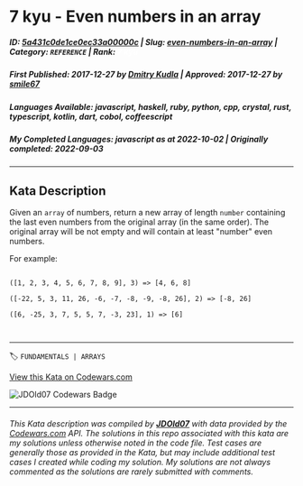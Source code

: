 # 7 kyu - Even numbers in an array

##### **ID**: [5a431c0de1ce0ec33a00000c](https://www.codewars.com/kata/5a431c0de1ce0ec33a00000c) | **Slug**: [even-numbers-in-an-array](https://www.codewars.com/kata/5a431c0de1ce0ec33a00000c) | **Category**: `REFERENCE` | **Rank**: <span style="color:white">7 kyu</span>

##### **First Published**: 2017-12-27 ***by*** [Dmitry Kudla](https://www.codewars.com/users/Dmitry%20Kudla) | **Approved**: 2017-12-27 ***by*** [smile67](https://www.codewars.com/users/smile67)

##### **Languages Available**: javascript, haskell, ruby, python, cpp, crystal, rust, typescript, kotlin, dart, cobol, coffeescript

##### **My Completed Languages**: javascript ***as at*** 2022-10-02 | **Originally completed**: 2022-09-03

---

## Kata Description


Given an `array` of numbers, return a new array of length `number` containing the last even numbers from the original array (in the same order). The original array will be not empty and will contain at least "number" even numbers.



For example:

```

([1, 2, 3, 4, 5, 6, 7, 8, 9], 3) => [4, 6, 8]

([-22, 5, 3, 11, 26, -6, -7, -8, -9, -8, 26], 2) => [-8, 26]

([6, -25, 3, 7, 5, 5, 7, -3, 23], 1) => [6]



```



---


🏷 `FUNDAMENTALS | ARRAYS`


[View this Kata on Codewars.com](https://www.codewars.com/kata/5a431c0de1ce0ec33a00000c)

![](https://www.codewars.com/users/jdold07/badges/large "JDOld07 Codewars Badge")

---

###### *This Kata description was compiled by [**JDOld07**](https://tpstech.dev) with data provided by the [Codewars.com](https://www.codewars.com) API.  The solutions in this repo associated with this kata are my solutions unless otherwise noted in the code file.  Test cases are generally those as provided in the Kata, but may include additional test cases I created while coding my solution.  My solutions are not always commented as the solutions are rarely submitted with comments.*
